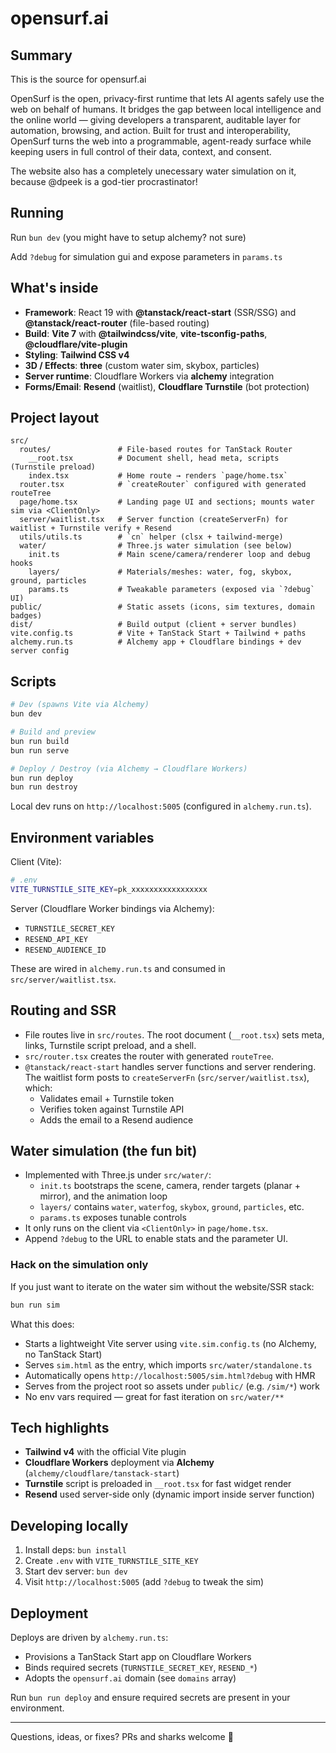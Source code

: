 # opensurf.ai

## Summary

This is the source for opensurf.ai

OpenSurf is the open, privacy-first runtime that lets AI agents safely use the web on behalf of humans. It bridges the gap between local intelligence and the online world — giving developers a transparent, auditable layer for automation, browsing, and action. Built for trust and interoperability, OpenSurf turns the web into a programmable, agent-ready surface while keeping users in full control of their data, context, and consent.

The website also has a completely unecessary water simulation on it, because @dpeek is a god-tier procrastinator!

## Running

Run `bun dev` (you might have to setup alchemy? not sure)

Add `?debug` for simulation gui and expose parameters in `params.ts`

## What's inside

- **Framework**: React 19 with **@tanstack/react-start** (SSR/SSG) and **@tanstack/react-router** (file-based routing)
- **Build**: **Vite 7** with **@tailwindcss/vite**, **vite-tsconfig-paths**, **@cloudflare/vite-plugin**
- **Styling**: **Tailwind CSS v4**
- **3D / Effects**: **three** (custom water sim, skybox, particles)
- **Server runtime**: Cloudflare Workers via **alchemy** integration
- **Forms/Email**: **Resend** (waitlist), **Cloudflare Turnstile** (bot protection)

## Project layout

```
src/
  routes/               # File-based routes for TanStack Router
    __root.tsx          # Document shell, head meta, scripts (Turnstile preload)
    index.tsx           # Home route → renders `page/home.tsx`
  router.tsx            # `createRouter` configured with generated routeTree
  page/home.tsx         # Landing page UI and sections; mounts water sim via <ClientOnly>
  server/waitlist.tsx   # Server function (createServerFn) for waitlist + Turnstile verify + Resend
  utils/utils.ts        # `cn` helper (clsx + tailwind-merge)
  water/                # Three.js water simulation (see below)
    init.ts             # Main scene/camera/renderer loop and debug hooks
    layers/             # Materials/meshes: water, fog, skybox, ground, particles
    params.ts           # Tweakable parameters (exposed via `?debug` UI)
public/                 # Static assets (icons, sim textures, domain badges)
dist/                   # Build output (client + server bundles)
vite.config.ts          # Vite + TanStack Start + Tailwind + paths
alchemy.run.ts          # Alchemy app + Cloudflare bindings + dev server config
```

## Scripts

```bash
# Dev (spawns Vite via Alchemy)
bun dev

# Build and preview
bun run build
bun run serve

# Deploy / Destroy (via Alchemy → Cloudflare Workers)
bun run deploy
bun run destroy
```

Local dev runs on `http://localhost:5005` (configured in `alchemy.run.ts`).

## Environment variables

Client (Vite):

```bash
# .env
VITE_TURNSTILE_SITE_KEY=pk_xxxxxxxxxxxxxxxxx
```

Server (Cloudflare Worker bindings via Alchemy):

- `TURNSTILE_SECRET_KEY`
- `RESEND_API_KEY`
- `RESEND_AUDIENCE_ID`

These are wired in `alchemy.run.ts` and consumed in `src/server/waitlist.tsx`.

## Routing and SSR

- File routes live in `src/routes`. The root document (`__root.tsx`) sets meta, links, Turnstile script preload, and a shell.
- `src/router.tsx` creates the router with generated `routeTree`.
- `@tanstack/react-start` handles server functions and server rendering. The waitlist form posts to `createServerFn` (`src/server/waitlist.tsx`), which:
  - Validates email + Turnstile token
  - Verifies token against Turnstile API
  - Adds the email to a Resend audience

## Water simulation (the fun bit)

- Implemented with Three.js under `src/water/`:
  - `init.ts` bootstraps the scene, camera, render targets (planar + mirror), and the animation loop
  - `layers/` contains `water`, `waterfog`, `skybox`, `ground`, `particles`, etc.
  - `params.ts` exposes tunable controls
- It only runs on the client via `<ClientOnly>` in `page/home.tsx`.
- Append `?debug` to the URL to enable stats and the parameter UI.

### Hack on the simulation only

If you just want to iterate on the water sim without the website/SSR stack:

```bash
bun run sim
```

What this does:

- Starts a lightweight Vite server using `vite.sim.config.ts` (no Alchemy, no TanStack Start)
- Serves `sim.html` as the entry, which imports `src/water/standalone.ts`
- Automatically opens `http://localhost:5005/sim.html?debug` with HMR
- Serves from the project root so assets under `public/` (e.g. `/sim/*`) work
- No env vars required — great for fast iteration on `src/water/**`

## Tech highlights

- **Tailwind v4** with the official Vite plugin
- **Cloudflare Workers** deployment via **Alchemy** (`alchemy/cloudflare/tanstack-start`)
- **Turnstile** script is preloaded in `__root.tsx` for fast widget render
- **Resend** used server-side only (dynamic import inside server function)

## Developing locally

1. Install deps: `bun install`
2. Create `.env` with `VITE_TURNSTILE_SITE_KEY`
3. Start dev server: `bun dev`
4. Visit `http://localhost:5005` (add `?debug` to tweak the sim)

## Deployment

Deploys are driven by `alchemy.run.ts`:

- Provisions a TanStack Start app on Cloudflare Workers
- Binds required secrets (`TURNSTILE_SECRET_KEY`, `RESEND_*`)
- Adopts the `opensurf.ai` domain (see `domains` array)

Run `bun run deploy` and ensure required secrets are present in your environment.

---

Questions, ideas, or fixes? PRs and sharks welcome 🦈
